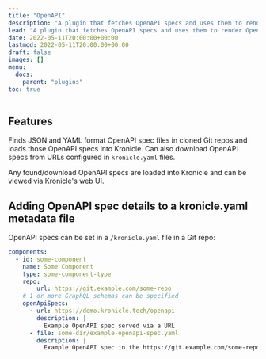 ```yaml
---
title: "OpenAPI"
description: "A plugin that fetches OpenAPI specs and uses them to render OpenAPI based API documentation."
lead: "A plugin that fetches OpenAPI specs and uses them to render OpenAPI based API documentation."
date: 2022-05-11T20:00:00+00:00
lastmod: 2022-05-11T20:00:00+00:00
draft: false
images: []
menu:
  docs:
    parent: "plugins"
toc: true
---
```


## Features

Finds JSON and YAML format OpenAPI spec files in cloned Git repos and loads those OpenAPI specs into Kronicle.  Can
also download OpenAPI specs from URLs configured in `kronicle.yaml` files.

Any found/download OpenAPI specs are loaded into Kronicle and can be viewed via Kronicle's web UI.


## Adding OpenAPI spec details to a kronicle.yaml metadata file

OpenAPI specs can be set in a `/kronicle.yaml` file in a Git repo:

```yaml
components:
  - id: some-component
    name: Some Component
    type: some-component-type
    repo:
        url: https://git.example.com/some-repo
    # 1 or more GraphQL schemas can be specified
    openApiSpecs:
      - url: https://demo.kronicle.tech/openapi
        description: |
          Example OpenAPI spec served via a URL
      - file: some-dir/example-openapi-spec.yaml
        description: |
          Example OpenAPI spec in the https://git.example.com/some-repo repo
```
